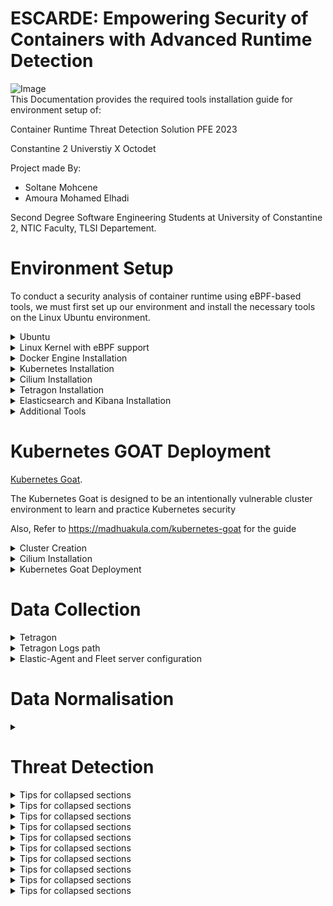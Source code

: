 # ESCARDE: Empowering Security of Containers with Advanced Runtime Detection 


![Image](https://i.ibb.co/tq4jfBZ/Untitled-design.png)  
This Documentation provides the required tools installation guide for environment setup of:

Container Runtime Threat Detection Solution PFE 2023 

Constantine 2 Universtiy X Octodet

Project made By:

- Soltane Mohcene
- Amoura Mohamed Elhadi 

Second Degree Software Engineering Students at University of Constantine 2, NTIC Faculty, TLSI Departement.

# Environment Setup

To conduct a security analysis of container runtime using eBPF-based tools, we must first set up our environment and install the necessary tools on the Linux Ubuntu environment.

<details>

<summary>Ubuntu</summary>


Ubuntu is a popular Linux distribution that is based on Debian and composed mostly of free and open-source software. It offers three editions: Desktop, Server, and Core for Internet of things devices and robots. Ubuntu is also a Nguni Bantu term that expresses the philosophy of “humanity” or “I am because we are”.

To Download and Install Ubuntu 22.04 LTS, refer to this: [Download Ubuntu Desktop](https://ubuntu.com/download/desktop) 

</details>

<details>

<summary>Linux Kernel with eBPF support</summary>



eBPF is a technology that enables users to insert custom programs into the Linux kernel dynamically and access and modify various kernel features. We need a Linux kernel that supports eBPF to use eBPF-based tools for security analysis of container runtime. The earliest kernel version that supports eBPF is 4.16. However, eBPF programs may benefit from more features and stability in newer kernel versions. 

To set up a Linux kernel with eBPF support on Ubuntu 22.04 LTS, follow these steps:

1. Update the package lists and install the `linux-generic-hwe-22.04` package using the `apt` command. This package provides the latest hardware enablement kernel for Ubuntu 22.04 LTS, which supports eBPF by default.

   ```shell
   sudo apt update
   sudo apt install linux-generic-hwe-22.04

2. Optionally, install the linux-tools-generic-hwe-22.04 package using the apt command. This package provides tools for working with eBPF programs.
   
     ```shell
      sudo apt install linux-tools-generic-hwe-22.04
3. Reboot the system and verify that the new kernel is running with eBPF support. You can use the following commands:
   
    ```shell
    uname -r
    bpftool feature
    
 to Check the kernel version and the eBPF features available on your system.
</details>

<details>

<summary>Docker Engine Installation</summary>



[Docker Engine Documentation](https://www.elastic.co/guide/en/elasticsearch/reference/current/install-elasticsearch.html)

Docker Engine is the software that runs and manages containers on a host machine. To use eBPF-based tools for security analysis of container runtime, we need to install and configure Docker Engine on our Linux system. Follow these steps to install and configure Docker Engine:

Install using the apt repository
Before you install Docker Engine for the first time on a new host machine, you need to set up the Docker repository. Afterward, you can install and update Docker from the repository.

- Set up the repository
1. Update the `apt` package index and install packages to allow `apt` to use a repository over HTTPS:

   ```shell
   sudo apt-get update
   sudo apt-get install ca-certificates curl gnupg

2. Add Docker’s official GPG key:
   ```shell
   sudo install -m 0755 -d /etc/apt/keyrings
   curl -fsSL https://download.docker.com/linux/ubuntu/gpg | sudo gpg --dearmor -o /etc/apt/keyrings/docker.gpg
   sudo chmod a+r /etc/apt/keyrings/docker.gpg
3. Use the following command to set up the repository:
   ```shell
    echo \
    "deb [arch="$(dpkg --print-architecture)" signed-by=/etc/apt/keyrings/docker.gpg] 
    https://download.docker.com/linux/ubuntu \
    "$(. /etc/os-release && echo "$VERSION_CODENAME")" stable" | \
    sudo tee /etc/apt/sources.list.d/docker.list > /dev/null
- Install Docker Engine
1. Update the 'apt' package index:
   ```shell
   sudo apt-get update
2. Install Docker Engine, containerd, and Docker Compose, this should install the latest version of docker engine for ubuntu, run: 
   ```shell
   sudo apt-get install docker-ce docker-ce-cli containerd.io docker-buildx-plugin docker-compose-plugin

3. Verify that the Docker Engine installation is successful by running the 'hello-world' image (Optional)
   ```shell
   sudo docker run hello-world

</details>

<details>

<summary>Kubernetes Installation</summary>



[Kind Documentation](https://kind.sigs.k8s.io/docs/user/quick-start/)

Kubernetes is an open-source platform that orchestrates and scales containerized applications across multiple nodes. To use eBPF-based tools for security analysis of container runtime, we need to install and configure Kubernetes on our Linux system. In this case, we are using KIND, which is a tool that runs a local Kubernetes cluster using Docker containers as nodes. To install and configure Kubernetes with KIND, we need to follow these steps:
1. Kind install command:
   ```shell
   curl -Lo ./kind
   https://kind.sigs.k8s.io/dl/v0.18.0/kind -linux - amd64
   chmod +x ./kind
   sudo mv ./kind/usr/local/bin/kind
2. Install kubectl binary using these commands:
   ```shell
   curl -LO " https://dl.k8s.io/release/$(curl -L -s
   https://dl.k8s.io/release/stable.txt)/bin/linux/amd64/kubectl "
   sudo install -o root -g root -m 0755 kubectl/usr/local/bin/kubectl

</details>

<details>

<summary>Cilium Installation</summary>

[Cilium Documentation](https://docs.cilium.io/en/v1.13/gettingstarted/k8s-install-default/)

`Cilium` is an open source project that uses eBPF to provide secure and observable connectivity for cloud native applications running on Kubernetes. `Cilium` can enforce network policies, monitor network flows, and perform service discovery and load balancing at the kernel level. To use eBPF-based tools for security analysis of container runtime, we need to install and configure Cilium on our machine:
   
      
      CILIUM_CLI_VERSION=$(curl -s https://raw.githubusercontent.com/cilium/cilium-cli/master/stable.txt)
      CLI_ARCH=amd64
      if [ "$(uname -m)" = "aarch64" ]; then CLI_ARCH=arm64; fi
      curl -L --fail --remote-name-all https://github.com/cilium/cilium-cli/releases/download/${CILIUM_CLI_VERSION}/cilium-linux-${CLI_ARCH}.tar.gz{,.sha256sum}
      sha256sum --check cilium-linux-${CLI_ARCH}.tar.gz.sha256sum
      sudo tar xzvfC cilium-linux-${CLI_ARCH}.tar.gz /usr/local/bin
      rm cilium-linux-${CLI_ARCH}.tar.gz{,.sha256sum}
</details>

<details>

<summary>Tetragon Installation</summary>

Tetragon is an open-source project that uses eBPF to perform security observability and
enforcement for a container runtime. Tetragon can filter and observe events and apply policies in real time without sending events to an agent running outside the kernel.
Tetragon can address numerous security and observability use cases such as syscall tracing, policy auditing, threat detection, forensics, and compliance. To install and configure
Tetragon on our Linux system, we need to follow these steps:

1. To install Tetragon, run the following commands:
    ```shell
   helm repo add cilium https://helm.cilium.io
   helm repo update
2. A second way is to pretty print the events using the `tetra CLI`. The tool also allows filtering by process, pod, and other fields.
   ```shell
   GOOS=$(go env GOOS)
   GOARCH=$(go env GOARCH)
   curl -L --remote-name-all             
   https://github.com/cilium/tetragon/releases/latest/download/tetra-${GOOS}-${GOARCH}.tar.gz{,.sha256sum}
   sha256sum --check tetra-${GOOS}-${GOARCH}.tar.gz.sha256sum
   sudo tar -C /usr/local/bin -xzvf tetra-${GOOS}-${GOARCH}.tar.gz
   rm tetra-${GOOS}-${GOARCH}.tar.gz{,.sha256sum}

</details>

<details>

<summary>Elasticsearch and Kibana Installation</summary>


Elasticsearch is a distributed engine for search and analytics of various data types. It
works with Logstash and Beats to collect, aggregate, and enrich data before storing it in
Elasticsearch. Kibana enables interactive exploration, visualization, and sharing of data
insights and management and monitoring of the Elastic Stack. Elasticsearch performs the
indexing, searching, and analyzing of data with near real-time efficiency. It can handle
any data type, such as structured or unstructured text, numerical data, or geospatial data.
It can also do complex aggregations to discover trends and patterns in data. And as data
and query volume grow, Elasticsearch can scale up smoothly to accommodate it. we can
install Elasticsearch following the next steps: 
1. Download and install the public signing key:
   ```shell
   wget -qO - https://artifacts.elastic.co/GPG-KEY-elasticsearch | sudo gpg --dearmor 
   -o /usr/share/keyrings/elasticsearch-keyring.gpg

2. The `apt-transport-https` package on Debian may need to be installed before proceeding:
   ```shell
   sudo apt-get install apt-transport-https

3. Saving the repository definition to `/etc/apt/sources.list.d/elastic-8.x.list`:
   ```shell
   echo "deb [signed-by=/usr/share/keyrings/elasticsearch-keyring.gpg] 
   https://artifacts.elastic.co/packages/8.x/apt       
   stable main" | sudo tee /etc/apt/sources.list.d/elastic-8.x.list

4. The Elasticsearch Debian package can be installed with:
   ```shell
   sudo apt -get update && sudo apt -get install elasticsearch

Kibana is the gateway to the Elastic Stack. With Kibana, the following can be done:

- Explore, observe, and secure the data. Whether discovering documents, analyzing logs, or finding security vulnerabilities, Kibana provides access to these features and more.
- Analyze the data. Hidden insights can be uncovered, visualized in charts, gauges, maps, graphs, and more, and combined in a dashboard.
- Manage, monitor, and secure the Elastic Stack. The data can be managed, the health of the Elastic Stack cluster can be monitored, and access to different features can be controlled.

To install Kibana, you can use the following command:

```shell
sudo apt-get update && sudo apt-get install kibana
```
</details><details>

<summary>Additional Tools</summary>

- `Helm v3`

```shell
sudo snap install helm --classic
```

- `Go Language`

```shell
sudo snap install go --classic
```

</details>


# Kubernetes GOAT Deployment

[Kubernetes Goat](https://github.com/madhuakula/kubernetes-goat). 


The Kubernetes Goat is designed to be an intentionally vulnerable cluster environment to learn and practice Kubernetes security


Also, Refer to https://madhuakula.com/kubernetes-goat for the guide

<details>

<summary>Cluster Creation</summary>

first of all, we create a KIND cluster with cilium CNI:

```shell
kind create cluster --config=kind-config.yaml
```
</details>

<details>

<summary>Cilium Installation</summary>

Install Cilium:
```shell
cilium install
```

</details>


<details>

<summary>Kubernetes Goat Deployment</summary>

To set up the Kubernetes Goat resources in your cluster, run the following commands:
```shell
git clone https://github.com/madhuakula/kubernetes-goat.git
cd kubernetes-goat
chmod +x setup-kubernetes-goat.sh
bash setup-kubernetes-goat.sh
```
Ensure the pods are running before running the access script
```shell
kubectl get pods
```
Access Kubernetes Goat by exposing the resources to the local system (port-forward) by the following command:
```shell
bash access-kubernetes-goat.sh
```
</details>

# Data Collection

<details>

<summary>Tetragon</summary>

Rolling out Tetragon
```shell
helm install tetragon cilium/tetragon -n kube-system
kubectl rollout status -n kube-system ds/tetragon -w
```
To begin with, we need to activate the feature that allows us to monitor the modifications of capability and namespace through the configmap. This can be done by changing
the values of `enable-process-cred` and `enable-process-ns` from false to true, running the
following command will open the configmap in a terminal editor:
```shell
kubectl edit cm -n kube -system tetragon -config
# change "enable-process-cred" from "false" to "true"
# change "enable-process-ns" from "false" to "true"
# then hit :wq
```

Enable File Access tracingPolicy:
```shell
kubectl apply -f https://raw.githubusercontent.com/cilium/tetragon/main/examples/tracingpolicy/sys_write_follow_fd_prefix.yaml
```
Enable Network Observability TracingPolicy:
```shell
kubectl apply -f https://raw.githubusercontent.com/cilium/tetragon/main/examples/tracingpolicy/tcp-connect.yaml
```


</details>


<details>

<summary>Tetragon Logs path</summary>

To locate the stored logs from Tetragon, we need to access the cluster files. For that, we
have to find the Docker container that hosts this cluster.

This command will let us see the existing containers in Docker by the Container ID
and Container Name:
```shell
docker ps
```
We access the cluster node and explore the Tetragon pod for the logs files.
```shell
# this will let us access the cluster node
docker exec -it kind-control-plane /bin/bash
# this allow us to get on the pods directory 
cd var/log/pods
# this will show directories and files under pods directory 
ls
```
To get the full path to the log files, use the `pwd` command.
```shell
cd export-stdout
#then
pwd
```
</details>

<details>

<summary>Elastic-Agent and Fleet server configuration</summary>

![Image](https://i.ibb.co/Jm009zR/Screenshot-2023-07-07-133006.png)




</details>

# Data Normalisation

<details>

<summary>  </summary>



</details>

# Threat Detection

<details>

<summary>Tips for collapsed sections</summary>

### You can add a header

You can add text within a collapsed section. 

You can add an image or a code block, too.

```ruby
   puts "Hello World"
```

</details><details>

<summary>Tips for collapsed sections</summary>

### You can add a header

You can add text within a collapsed section. 

You can add an image or a code block, too.

```ruby
   puts "Hello World"
```

</details><details>

<summary>Tips for collapsed sections</summary>

### You can add a header

You can add text within a collapsed section. 

You can add an image or a code block, too.

```ruby
   puts "Hello World"
```

</details><details>

<summary>Tips for collapsed sections</summary>

### You can add a header

You can add text within a collapsed section. 

You can add an image or a code block, too.

```ruby
   puts "Hello World"
```

</details><details>

<summary>Tips for collapsed sections</summary>

### You can add a header

You can add text within a collapsed section. 

You can add an image or a code block, too.

```ruby
   puts "Hello World"
```

</details><details>

<summary>Tips for collapsed sections</summary>

### You can add a header

You can add text within a collapsed section. 

You can add an image or a code block, too.

```ruby
   puts "Hello World"
```

</details><details>

<summary>Tips for collapsed sections</summary>

### You can add a header

You can add text within a collapsed section. 

You can add an image or a code block, too.

```ruby
   puts "Hello World"
```

</details><details>

<summary>Tips for collapsed sections</summary>

### You can add a header

You can add text within a collapsed section. 

You can add an image or a code block, too.

```ruby
   puts "Hello World"
```

</details><details>

<summary>Tips for collapsed sections</summary>

### You can add a header

You can add text within a collapsed section. 

You can add an image or a code block, too.

```ruby
   puts "Hello World"
```

</details><details>

<summary>Tips for collapsed sections</summary>

### You can add a header

You can add text within a collapsed section. 

You can add an image or a code block, too.

```ruby
   puts "Hello World"
```

</details>














